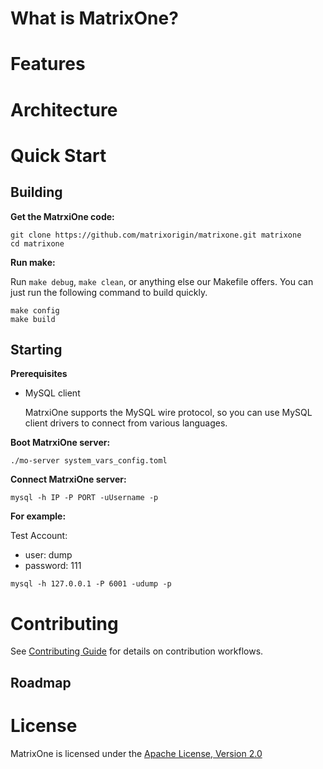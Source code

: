 # What is MatrixOne?

# Features

# Architecture

# Quick Start
## Building

**Get the MatrxiOne code:**

```
git clone https://github.com/matrixorigin/matrixone.git matrixone
cd matrixone
```

**Run make:**

Run `make debug`, `make clean`, or anything else our Makefile offers. You can just run the following command to build quickly.

```
make config
make build
```

## Starting

**Prerequisites**

- MySQL client

  MatrxiOne supports the MySQL wire protocol, so you can use MySQL client drivers to connect from various languages.

**Boot MatrxiOne server:**

```
./mo-server system_vars_config.toml
```

**Connect MatrxiOne server:**

```
mysql -h IP -P PORT -uUsername -p
```

**For example:**

Test Account:

- user: dump
- password: 111

```
mysql -h 127.0.0.1 -P 6001 -udump -p
```

# Contributing
See [Contributing Guide](CONTRIBUTING.md) for details on contribution workflows.

## Roadmap

# License
MatrixOne is licensed under the [Apache License, Version 2.0](LICENSE)
